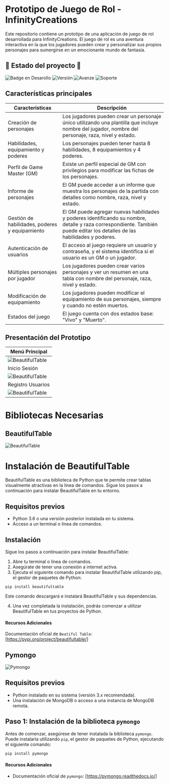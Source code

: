 # Prototipo de Juego de Rol - InfinityCreations

Este repositorio contiene un prototipo de una aplicación de juego de rol desarrollada para InfinityCreations. El juego de rol es una aventura interactiva en la que los jugadores pueden crear y personalizar sus propios personajes para sumergirse en un emocionante mundo de fantasía.

## 🚧 Estado del proyecto 🚧

![Badge en Desarollo](https://img.shields.io/badge/STATUS-EN%20DESAROLLO-green)
![Versión](https://img.shields.io/badge/Versi%C3%B3n-1.0.5-blue)
![Avanze](https://img.shields.io/badge/Porcentaje-30%25-green)
![Soporte](https://img.shields.io/badge/Soporte-Windows%7CMacOS%7CLinux-brightgreen)

## Características principales

| Características                                | Descripción                                                                                                                                                               |
| ----------------------------------------------- | -------------------------------------------------------------------------------------------------------------------------------------------------------------------------- |
| Creación de personajes                         | Los jugadores pueden crear un personaje único utilizando una plantilla que incluye nombre del jugador, nombre del personaje, raza, nivel y estado.                        |
| Habilidades, equipamiento y poderes             | Los personajes pueden tener hasta 8 habilidades, 8 equipamientos y 4 poderes.                                                                                              |
| Perfil de Game Master (GM)                      | Existe un perfil especial de GM con privilegios para modificar las fichas de los personajes.                                                                               |
| Informe de personajes                           | El GM puede acceder a un informe que muestra los personajes de la partida con detalles como nombre, raza, nivel y estado.                                                  |
| Gestión de habilidades, poderes y equipamiento | El GM puede agregar nuevas habilidades y poderes identificando su nombre, detalle y raza correspondiente. También puede editar los detalles de las habilidades y poderes. |
| Autenticación de usuarios                      | El acceso al juego requiere un usuario y contraseña, y el sistema identifica si el usuario es un GM o un jugador.                                                         |
| Múltiples personajes por jugador               | Los jugadores pueden crear varios personajes y ver un resumen en una tabla con nombre del personaje, raza, nivel y estado.                                                 |
| Modificación de equipamiento                   | Los jugadores pueden modificar el equipamiento de sus personajes, siempre y cuando no estén muertos.                                                                      |
| Estados del juego                               | El juego cuenta con dos estados base: "Vivo" y "Muerto".                                                                                                                   |

## Presentación del Prototipo

| Menú Principal                                  |
| ------------------------------------------------ |
| ![BeautifulTable](https://i.imgur.com/QNA8FBG.png) |
| Inicio Sesión                                   |
| ![BeautifulTable](https://i.imgur.com/QNA8FBG.png) |
| Registro Usuarios                                |
| ![BeautifulTable](https://i.imgur.com/QNA8FBG.png) |

# Bibliotecas Necesarias

## __BeautifulTable__

![BeautifulTable](https://i.imgur.com/QNA8FBG.png)

# Instalación de BeautifulTable

BeautifulTable es una biblioteca de Python que te permite crear tablas visualmente atractivas en la línea de comandos. Sigue los pasos a continuación para instalar BeautifulTable en tu entorno.

## Requisitos previos

- Python 3.6 o una versión posterior instalada en tu sistema.
- Acceso a un terminal o línea de comandos.

## Instalación

Sigue los pasos a continuación para instalar BeautifulTable:

1. Abre tu terminal o línea de comandos.
2. Asegúrate de tener una conexión a internet activa.
3. Ejecuta el siguiente comando para instalar BeautifulTable utilizando pip, el gestor de paquetes de Python:

```shell
pip install beautifultable
```

Este comando descargará e instalará BeautifulTable y sus dependencias.

4. Una vez completada la instalación, podrás comenzar a utilizar BeautifulTable en tus proyectos de Python.

#### Recursos Adicionales

Documentación oficial de `Beatiful Table`: [https://pypi.org/project/beautifultable/]
## Pymongo

![Pymongo](https://i.ytimg.com/vi/NVoeBH0uBHo/maxresdefault.jpg)
## Requisitos previos

- Python instalado en su sistema (versión 3.x recomendada).
- Una instalación de MongoDB o acceso a una instancia de MongoDB remota.

## Paso 1: Instalación de la biblioteca `pymongo`

Antes de comenzar, asegúrese de tener instalada la biblioteca `pymongo`. Puede instalarla utilizando `pip`, el gestor de paquetes de Python, ejecutando el siguiente comando:

```python
pip install pymongo
```

#### Recursos Adicionales

- Documentación oficial de `pymongo`: [https://pymongo.readthedocs.io/]

